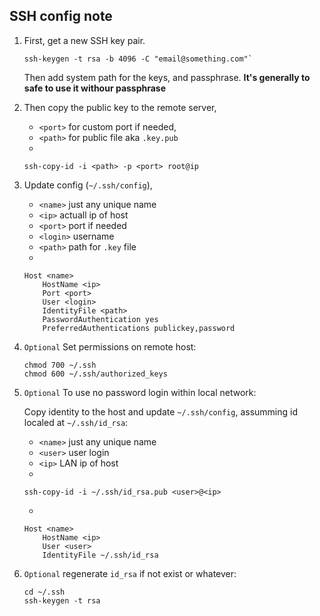 ## SSH config note

1. First, get a new SSH key pair.

    ```
    ssh-keygen -t rsa -b 4096 -C "email@something.com"`
    ```

    Then add system path for the keys, and passphrase.
    **It's generally to safe to use it withour passphrase**

2. Then copy the public key to the remote server, 

    - `<port>` for custom port if needed, 
    - `<path>` for public file aka `.key.pub`
    -
    ```
    ssh-copy-id -i <path> -p <port> root@ip
    ```

4. Update config (`~/.ssh/config`),

    - `<name>` just any unique name
    - `<ip>` actuall ip of host
    - `<port>` port if needed
    - `<login>` username
    - `<path>` path for `.key` file
    - 
    ```
    Host <name>
        HostName <ip>
        Port <port>
        User <login>
        IdentityFile <path>
        PasswordAuthentication yes
        PreferredAuthentications publickey,password
    ```

3. `Optional` Set permissions on remote host:
    ``` 
    chmod 700 ~/.ssh
    chmod 600 ~/.ssh/authorized_keys
    ```

4. `Optional` To use no password login within local network:

    Copy identity to the host and update `~/.ssh/config`, assumming id localed at `~/.ssh/id_rsa`:
    - `<name>` just any unique name
    - `<user>` user login
    - `<ip>` LAN ip of host
    -
    ```
    ssh-copy-id -i ~/.ssh/id_rsa.pub <user>@<ip>
    ```
    -
    ```
    Host <name>
        HostName <ip>
        User <user>
        IdentityFile ~/.ssh/id_rsa

5. `Optional` regenerate `id_rsa` if not exist or whatever:
   ```
   cd ~/.ssh
   ssh-keygen -t rsa
   ```
